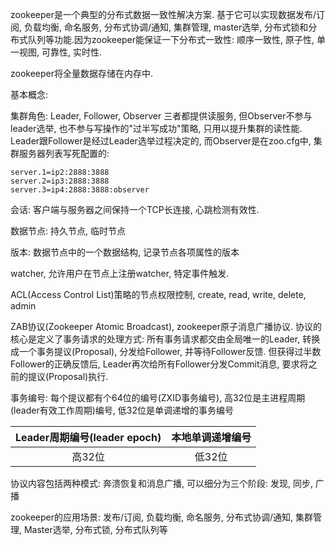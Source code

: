 zookeeper是一个典型的分布式数据一致性解决方案. 基于它可以实现数据发布/订阅, 负载均衡, 命名服务, 分布式协调/通知, 集群管理, master选举, 分布式锁和分布式队列等功能.因为zookeeper能保证一下分布式一致性: 顺序一致性, 原子性, 单一视图, 可靠性, 实时性.

zookeeper将全量数据存储在内存中.

基本概念:

集群角色: Leader, Follower, Observer
三者都提供读服务, 但Observer不参与leader选举, 也不参与写操作的"过半写成功"策略, 只用以提升集群的读性能.
Leader跟Follower是经过Leader选举过程决定的, 而Observer是在zoo.cfg中, 集群服务器列表写死配置的:
```
server.1=ip2:2888:3888
server.2=ip3:2888:3888
server.3=ip4:2888:3888:observer
```

会话: 客户端与服务器之间保持一个TCP长连接, 心跳检测有效性. 

数据节点: 持久节点, 临时节点

版本: 数据节点中的一个数据结构, 记录节点各项属性的版本

watcher, 允许用户在节点上注册watcher, 特定事件触发. 

ACL(Access Control List)策略的节点权限控制, create, read, write, delete, admin


ZAB协议(Zookeeper Atomic Broadcast), zookeeper原子消息广播协议.
协议的核心是定义了事务请求的处理方式: 
    所有事务请求都交由全局唯一的Leader, 转换成一个事务提议(Proposal), 分发给Follower, 并等待Follower反馈. 但获得过半数Follower的正确反馈后, Leader再次给所有Follower分发Commit消息, 要求将之前的提议(Proposal)执行. 

事务编号:
每个提议都有个64位的编号(ZXID事务编号), 高32位是主进程周期(leader有效工作周期)编号, 低32位是单调递增的事务编号

Leader周期编号(leader epoch)|本地单调递增编号
:--:|:--:
高32位|低32位

协议内容包括两种模式: 奔溃恢复和消息广播, 可以细分为三个阶段: 发现, 同步, 广播

zookeeper的应用场景:
发布/订阅, 负载均衡, 命名服务, 分布式协调/通知, 集群管理, Master选举, 分布式锁, 分布式队列等

 
